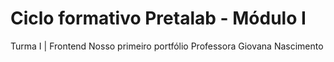 # Ciclo formativo Pretalab - Módulo I
Turma I | Frontend
Nosso primeiro portfólio
Professora Giovana Nascimento
